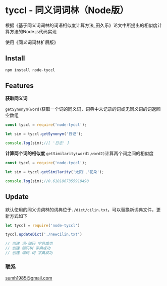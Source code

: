 # tyccl - 同义词词林（Node版）
根据《基于同义词词林的词语相似度计算方法_田久乐》论文中所提出的相似度计算方法的Node.js代码实现

使用《同义词词林扩展版》
## Install

```js
npm install node-tyccl
```
## Features
**获取同义词**

`getSynonym(word)`获取一个词的同义词，词典中未记录的词或无同义词的词返回空数组

```js
const tyccl = require('node-tyccl');

let sim = tyccl.getSynonym('日记');

console.log(sim);//[ '日志' ]
```

**计算两个词的相似度**
`getSimilarity(word1,word2)`计算两个词之间的相似度

```js
const tyccl = require('node-tyccl');

let sim = tyccl.getSimilarity('太阳','花朵');

console.log(sim);//0.6181867355918498
```


## Update
默认使用的同义词词林的词典位于`./dict/cilin.txt`，可以替换新词典文件，更新方式如下

```js
let tyccl = require('node-tyccl')

tyccl.updateDict('./newcilin.txt')

// 创建 词-编码 字典成功
// 创建 编码树 字典成功
// 创建 编码-词 字典成功
```

### 联系
sumh1985@gmail.com


